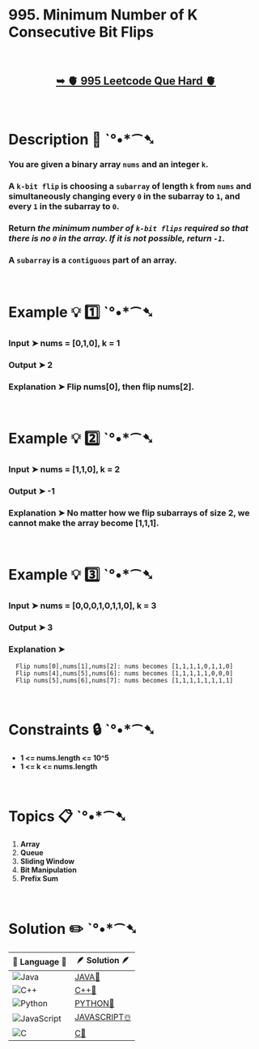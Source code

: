# 995. Minimum Number of K Consecutive Bit Flips

</br>

<h2 align="center"> 

<a href="https://leetcode.com/problems/minimum-number-of-k-consecutive-bit-flips/description/?envType=daily-question&envId=2024-06-24"><strong>➥ 🫀 995 Leetcode Que Hard 🫀 </strong></a>
</h2>

</br>

# Description 📜 ˋ°•*⁀➷

### You are given a binary array `nums` and an integer `k`.

### A `k-bit flip` is choosing a `subarray` of length `k` from `nums` and simultaneously changing every `0` in the subarray to `1`, and every `1` in the subarray to `0`.

### Return *the minimum number of `k-bit flips` required so that there is no `0` in the array. If it is not possible, return `-1`*.

### A `subarray` is a `contiguous` part of an array.

</br>

# Example 💡 1️⃣ ˋ°•*⁀➷

  ### Input  ➤ nums = [0,1,0], k = 1

  ### Output  ➤ 2

  ### Explanation  ➤ Flip nums[0], then flip nums[2].


</br>

# Example 💡 2️⃣ ˋ°•*⁀➷

  ### Input ➤ nums = [1,1,0], k = 2

  ### Output  ➤ -1

  ### Explanation ➤ No matter how we flip subarrays of size 2, we cannot make the array become [1,1,1].


</br>

# Example 💡 3️⃣ ˋ°•*⁀➷

  ### Input ➤ nums = [0,0,0,1,0,1,1,0], k = 3

  ### Output  ➤ 3

  ### Explanation ➤ 

      Flip nums[0],nums[1],nums[2]: nums becomes [1,1,1,1,0,1,1,0]
      Flip nums[4],nums[5],nums[6]: nums becomes [1,1,1,1,1,0,0,0]
      Flip nums[5],nums[6],nums[7]: nums becomes [1,1,1,1,1,1,1,1]

</br>

# Constraints 🔒 ˋ°•*⁀➷

- **1 <= nums.length <= 10^5**
- **1 <= k <= nums.length**

</br>

# Topics 📋 ˋ°•*⁀➷

1. **Array**
2. **Queue**
3. **Sliding Window**
4. **Bit Manipulation**
5. **Prefix Sum**


</br>

# Solution ✏️ ˋ°•*⁀➷

| 📒 Language 📒  | 🪶 Solution 🪶 |
| ------------- | ------------- |
|  ![Java](https://img.shields.io/badge/java-%23ED8B00.svg?style=for-the-badge&logo=openjdk&logoColor=white)  | [JAVA🍁]() |
|  ![C++](https://img.shields.io/badge/c++-%2300599C.svg?style=for-the-badge&logo=c%2B%2B&logoColor=white)  | [C++🎲]()  |
|  ![Python](https://img.shields.io/badge/python-3670A0?style=for-the-badge&logo=python&logoColor=ffdd54)    | [PYTHON🍰]() |
| ![JavaScript](https://img.shields.io/badge/javascript-%23323330.svg?style=for-the-badge&logo=javascript&logoColor=%23F7DF1E)   | [JAVASCRIPT☃️]() |
|   ![C](https://img.shields.io/badge/c-%2300599C.svg?style=for-the-badge&logo=c&logoColor=white)   | [C💖]()  |

